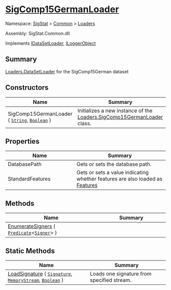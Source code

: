 # [SigComp15GermanLoader](./SigComp15GermanLoader.md)

Namespace: [SigStat]() > [Common](./../README.md) > [Loaders](./README.md)

Assembly: SigStat.Common.dll

Implements [IDataSetLoader](./IDataSetLoader.md), [ILoggerObject](./../ILoggerObject.md)

## Summary
[Loaders.DataSetLoader](https://github.com/hargitomi97/sigstat/blob/master/docs/md/SigStat/Common/Loaders/DataSetLoader.md) for the SigComp15German dataset

## Constructors

| Name | Summary | 
| --- | --- | 
| SigComp15GermanLoader ( [`String`](https://docs.microsoft.com/en-us/dotnet/api/System.String), [`Boolean`](https://docs.microsoft.com/en-us/dotnet/api/System.Boolean) )<div style="width: 200px">| Initializes a new instance of the [Loaders.SigComp15GermanLoader](https://github.com/hargitomi97/sigstat/blob/master/docs/md/SigStat/Common/Loaders/SigComp15GermanLoader.md) class.<div style="width: 200px">| <br>


## Properties

| Name | Summary | 
| --- | --- | 
| DatabasePath<div style="width: 200px">| Gets or sets the database path.<div style="width: 200px">| <br>
| StandardFeatures<div style="width: 200px">| Gets or sets a value indicating whether features are also loaded as [Features](https://github.com/hargitomi97/sigstat/blob/master/docs/md/SigStat/Common/Features.md)<div style="width: 200px">| <br>


## Methods

| Name | Summary | 
| --- | --- | 
| [EnumerateSigners](./Methods/SigComp15GermanLoader-100663923.md) ( [`Predicate`](https://docs.microsoft.com/en-us/dotnet/api/System.Predicate-1)\<[`Signer`](./../Signer.md)> )<div style="width: 200px">| <div style="width: 200px">| <br>


## Static Methods

| Name | Summary | 
| --- | --- | 
| [LoadSignature](./Methods/SigComp15GermanLoader-100663924.md) ( [`Signature`](./../Signature.md), [`MemoryStream`](https://docs.microsoft.com/en-us/dotnet/api/System.IO.MemoryStream), [`Boolean`](https://docs.microsoft.com/en-us/dotnet/api/System.Boolean) )<div style="width: 200px">| Loads one signature from specified stream.<div style="width: 200px">| <br>


